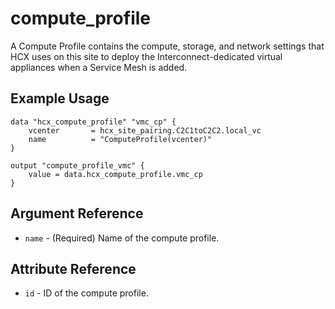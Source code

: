 # compute_profile

A Compute Profile contains the compute, storage, and network settings that HCX uses on this site to deploy the Interconnect-dedicated virtual appliances when a Service Mesh is added.




## Example Usage

```hcl
data "hcx_compute_profile" "vmc_cp" {
    vcenter       = hcx_site_pairing.C2C1toC2C2.local_vc
    name          = "ComputeProfile(vcenter)"
}

output "compute_profile_vmc" {
    value = data.hcx_compute_profile.vmc_cp
}

```

## Argument Reference

* `name` - (Required) Name of the compute profile.


## Attribute Reference

* `id` - ID of the compute profile.
